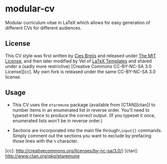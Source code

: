 # modular-cv
Modular curriculum vitae in LaTeX which allows for easy generation of different CVs for different audiences.

## License

This CV style was first written by [Cies Breijs][cies] and released under [The MIT License][MIT], and then later modified by Vel of [LaTeX Templates][latex] and shared under a (sadly more restrictive) [Creative Commons CC-BY-NC-SA 3.0 License][cc]. My own fork is released under the same CC-BY-NC-SA 3.0 license.

## Usage

* This CV uses the `etaremune` package (available from [CTAN][ctan])
  to number items in an enumerated list in reverse order. You'll need
  to typeset it twice to produce the correct output. (If you typeset
  it once, enumerated lists won't be in reverse order.)

* Sections are incorporated into the main file through`\input{}`
  commands. Simply comment out the sections you want to exclude by
  prefacing those lines with the `%` character.

[cies]: https://github.com/cies/resume
[MIT]: http://opensource.org/licenses/MIT
[latex]: http://www.latextemplates.com/template/cies-resume-cv
[cc]: http://creativecommons.org/licenses/by-nc-sa/3.0/)
[ctan]: http://www.ctan.org/pkg/etaremune
